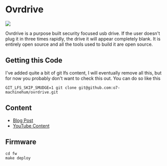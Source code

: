 # Ovrdrive
![](img/drive_built.png)

Ovrdrive is a purpose built security focused usb drive. If the user doesn't plug it in three times rapidly, the drive it will appear completely blank. It is entirely open source and all the tools used to build it are open source. 


## Getting this Code
I've added quite a bit of git lfs content, I will eventually remove all this, but for now you probably don't want to check this out. You can do so like this

    GIT_LFS_SKIP_SMUDGE=1 git clone git@github.com:o7-machinehum/ovrdrive.git

## Content
 - [Blog Post](https://interruptlabs.ca/2022/07/29/I-m-Building-a-Self-Destructing-USB-Drive/)
 - [YouTube Content](https://youtu.be/Wrcy6ySjSu8)


## Firmware
```
cd fw
make deploy
```
